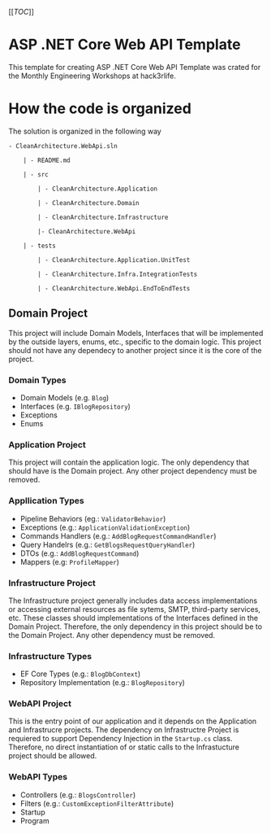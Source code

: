 ﻿[[_TOC_]]

# ASP .NET Core Web API Template
This template for creating ASP .NET Core Web API Template was crated for the Monthly Engineering Workshops at hack3rlife.

# How the code is organized
The solution is organized in the following way

    - CleanArchitecture.WebApi.sln

        | - README.md

        | - src

            | - CleanArchitecture.Application

            | - CleanArchitecture.Domain

            | - CleanArchitecture.Infrastructure

            |- CleanArchitecture.WebApi

        | - tests

            | - CleanArchitecture.Application.UnitTest

            | - CleanArchitecture.Infra.IntegrationTests

            | - CleanArchitecture.WebApi.EndToEndTests


## Domain Project
This project will include Domain Models, Interfaces that will be implemented by the outside layers, enums, etc., specific to the domain logic.  This project should not have any dependecy to another project since it is the core of the project.

### Domain Types
* Domain Models (e.g. `Blog`)
* Interfaces (e.g. `IBlogRepository`)
* Exceptions
* Enums

### Application Project
This project will contain the application logic. The only dependency that should have is the Domain project. Any other project dependency must be removed.

### Appllication Types
* Pipeline Behaviors (eg.: `ValidatorBehavior`)
* Exceptions (e.g.: `ApplicationValidationException`)
* Commands Handlers (e.g.: `AddBlogRequestCommandHandler`)
* Query Handelrs (e.g.: `GetBlogsRequestQueryHandler`)
* DTOs (e.g.: `AddBlogRequestCommand`)
* Mappers (e.g: `ProfileMapper`)

### Infrastructure Project
The Infrastructure project generally includes data access implementations or accessing external resources as file sytems, SMTP, third-party services, etc.  These classes should implementations of the Interfaces defined in the Domain Project.  Therefore, the only dependency in this project should be to the Domain Project.  Any other dependency must be removed.

### Infrastructure Types
* EF Core Types (e.g.: `BlogDbContext`) 
* Repository Implementation (e.g.: `BlogRepository`)

### WebAPI Project
This is the entry point of our application and it depends on the Application and Infrastrucre projects.  The dependency on Infrastructre Project is requiered to support Dependency Injection in the `Startup.cs` class.  Therefore, no direct instantiation of or static calls to the Infrastucture project should be allowed.

### WebAPI Types
* Controllers (e.g.: `BlogsController`)
* Filters (e.g.: `CustomExceptionFilterAttribute`)
* Startup
* Program 